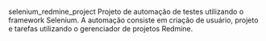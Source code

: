 selenium_redmine_project
Projeto de automação de testes utilizando o framework Selenium. A automação consiste em criação de usuário, projeto e tarefas utilizando o gerenciador de projetos Redmine.
